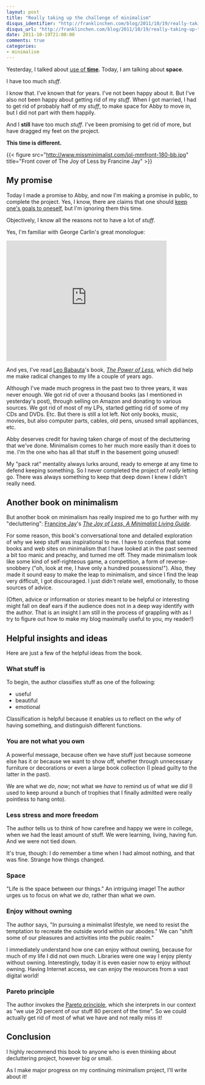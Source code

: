 ```yaml
---
layout: post
title: "Really taking up the challenge of minimalism"
disqus_identifier: "http://franklinchen.com/blog/2011/10/19/really-taking-up-the-challenge-of-minimalism/"
disqus_url: "http://franklinchen.com/blog/2011/10/19/really-taking-up-the-challenge-of-minimalism/"
date: 2011-10-19T21:00:00
comments: true
categories:
- minimalism
---
```

Yesterday, I talked about [use of **time**](/blog/2011/10/18/disagreement-on-the-use-of-time/). Today, I am talking about **space**.

I have too much *stuff*.

I know that. I've known that for years. I've not been happy about it. But I've also not been happy about getting rid of my *stuff*. When I got married, I had to get rid of probably half of my *stuff*, to make space for Abby to move in, but I did not part with them happily.

And I **still** have too much *stuff*. I've been promising to get rid of more, but have dragged my feet on the project.

**This time is different.**

{{< figure src="http://www.missminimalist.com/jol-mmfront-180-bb.jpg" title="Front cover of The Joy of Less by Francine Jay" >}}

<!--more-->

## My promise

Today I made a promise to Abby, and now I'm making a promise in public, to complete the project.  Yes, I know, there are claims that one should [keep one's goals to oneself](http://www.ted.com/talks/derek_sivers_keep_your_goals_to_yourself.html), but I'm ignoring them this time.

Objectively, I know all the reasons not to have a lot of *stuff*. 

Yes, I'm familiar with George Carlin's great monologue:

<iframe width="420" height="315" src="http://www.youtube.com/embed/MvgN5gCuLac" frameborder="0" allowfullscreen></iframe>

And yes, I've read [Leo Babauta](http://zenhabits.net/about/)'s book, [*The Power of Less*](http://thepowerofless.com/), which did help me make radical changes to my life a couple of years ago.

Although I've made much progress in the past two to three years, it was never enough. We got rid of over a thousand books (as I mentioned in yesterday's post), through selling on Amazon and donating to various sources. We got rid of most of my LPs, started getting rid of some of my CDs and DVDs. Etc. But there is still a lot left. Not only books, music, movies, but also computer parts, cables, old pens, unused small appliances, etc.

Abby deserves credit for having taken charge of most of the decluttering that we've done. Minimalism comes to her much more easily than it does to me. I'm the one who has all that stuff in the basement going unused!

My "pack rat" mentality always lurks around, ready to emerge at any time to defend keeping something. So I never completed the project of *really* letting go. There was always something to keep that deep down I knew I didn't really need.

## Another book on minimalism

But another book on minimalism has really inspired me to go further with my "decluttering": [Francine Jay](http://www.missminimalist.com/about/)'s [*The Joy of Less, A Minimalist Living Guide*](http://www.amazon.com/gp/product/0984087311?ie=UTF8&amp;tag=missminimalist-20&amp;linkCode=as2&amp;camp=1789&amp;creative=390957&amp;creativeASIN=0984087311).

For some reason, this book's conversational tone and detailed exploration of why we keep stuff was inspirational to me. I have to confess that some books and web sites on minimalism that I have looked at in the past seemed a bit too manic and preachy, and turned me off. They made minimalism look like some kind of self-righteous game, a competition, a form of reverse-snobbery ("oh, look at me, I have only a hundred possessions!"). Also, they made it sound easy to make the leap to minimalism, and since I find the leap very difficult, I got discouraged.  I just didn't relate well, emotionally, to those sources of advice.

(Often, advice or information or stories meant to be helpful or interesting might fall on deaf ears if the audience does not in a deep way identify with the author. That is an insight I am still in the process of grappling with as I try to figure out how to make my blog maximally useful to you, my reader!)

## Helpful insights and ideas

Here are just a few of the helpful ideas from the book.

### What stuff is

To begin, the author classifies stuff as one of the following:

- useful
- beautiful
- emotional

Classification is helpful because it enables us to reflect on the *why* of having something, and distinguish different functions.

### You are not what you own

A powerful message, because often we have stuff just because someone else has it or because we want to show off, whether through unnecessary furniture or decorations or even a large book collection (I plead guilty to the latter in the past).

We are what we *do*, *now*; not what we *have* to remind us of what we *did* (I used to keep around a bunch of trophies that I finally admitted were really pointless to hang onto).

### Less stress and more freedom

The author tells us to think of how carefree and happy we were in college, when we had the least amount of stuff. We were learning, living, having fun. And we were not tied down.

It's true, though: I do remember a time when I had almost nothing, and that was fine. Strange how things changed.

### Space

"Life is the space between our things." An intriguing image!  The author urges us to focus on what we *do*, rather than what we *own*.

### Enjoy without owning

The author says, "In pursuing a minimalist lifestyle, we need to resist the temptation to recreate the outside world within our abodes." We can "shift some of our pleasures and activities into the public realm."

I immediately understand how one can enjoy without owning, because for much of my life I did not own much. Libraries were one way I enjoy plenty without owning. Interestingly, today it is even easier now to enjoy without owning. Having Internet access, we can enjoy the resources from a vast digital world!

### Pareto principle

The author invokes the [Pareto principle](http://en.wikipedia.org/wiki/Pareto_principle), which she interprets in our context as "we use 20 percent of our stuff 80 percent of the time". So we could actually get rid of most of what we have and not really miss it!

## Conclusion

I highly recommend this book to anyone who is even thinking about decluttering project, however big or small.

As I make major progress on my continuing minimalism project, I'll write about it!
